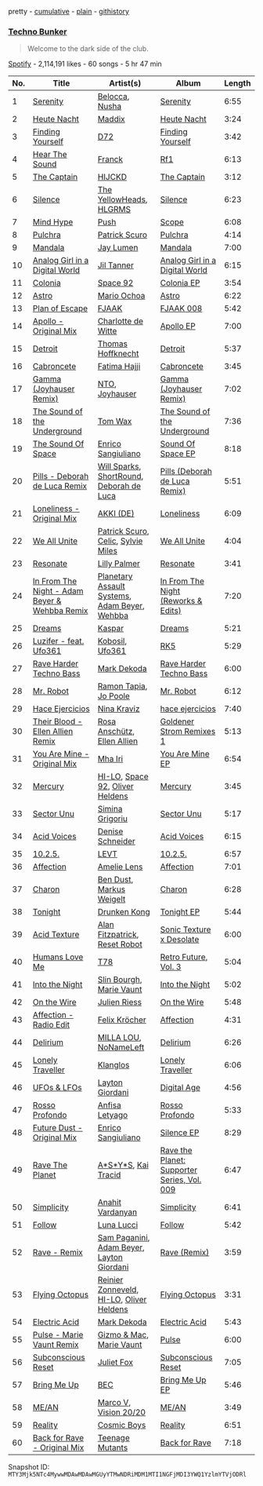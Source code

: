 pretty - [cumulative](/playlists/cumulative/37i9dQZF1DX6J5NfMJS675.md) - [plain](/playlists/plain/37i9dQZF1DX6J5NfMJS675) - [githistory](https://github.githistory.xyz/mackorone/spotify-playlist-archive/blob/main/playlists/plain/37i9dQZF1DX6J5NfMJS675)

### [Techno Bunker](https://open.spotify.com/playlist/37i9dQZF1DX6J5NfMJS675)

> Welcome to the dark side of the club.

[Spotify](https://open.spotify.com/user/spotify) - 2,114,191 likes - 60 songs - 5 hr 47 min

| No. | Title | Artist(s) | Album | Length |
|---|---|---|---|---|
| 1 | [Serenity](https://open.spotify.com/track/24ODAgW6PvaHTl7QUgaoqk) | [Belocca](https://open.spotify.com/artist/3jcvzSheHd14vjraXHLGPN), [Nusha](https://open.spotify.com/artist/5jsGnMw1mnU4FfhhcXUR6Q) | [Serenity](https://open.spotify.com/album/5SBYcUgDbjQNxILy4xvhop) | 6:55 |
| 2 | [Heute Nacht](https://open.spotify.com/track/1eMUGMEWrvTXYWrPobq2dH) | [Maddix](https://open.spotify.com/artist/0RMeG9M8QFzss9bAbq99KA) | [Heute Nacht](https://open.spotify.com/album/3hUV4shxjzrCGFtJgBOF82) | 3:24 |
| 3 | [Finding Yourself](https://open.spotify.com/track/4ZXWpDKSJBcnWG8Q6iVjT7) | [D72](https://open.spotify.com/artist/6LwMT7S1AQrvSORZshZ9gt) | [Finding Yourself](https://open.spotify.com/album/0BUH4QNv6gUzQssrp8sPMw) | 3:42 |
| 4 | [Hear The Sound](https://open.spotify.com/track/276lQAZfUAXTvlzpPiSFTw) | [Franck](https://open.spotify.com/artist/3XGGc2cdg65V8AOXGfdHwb) | [Rf1](https://open.spotify.com/album/1q6vPrcAmGbLFsYikTLGfG) | 6:13 |
| 5 | [The Captain](https://open.spotify.com/track/4NGwhkwJzROYFJKNFmFHus) | [HIJCKD](https://open.spotify.com/artist/4oFuOElyTlMdZMXMQBSdVq) | [The Captain](https://open.spotify.com/album/0hc4lRGEKpOzSdd2KXZ47j) | 3:12 |
| 6 | [Silence](https://open.spotify.com/track/6Rh7Z7HgjzxouMzlXMN75U) | [The YellowHeads](https://open.spotify.com/artist/3SEw2qamdOWyVZtzKxWTTg), [HLGRMS](https://open.spotify.com/artist/1EtIq8lnoAOKoVf8ryhcmQ) | [Silence](https://open.spotify.com/album/2gwA0bOrpxqNwx8zI9PzRT) | 6:23 |
| 7 | [Mind Hype](https://open.spotify.com/track/7M6BK7guer8tuSMu2ixk5a) | [Push](https://open.spotify.com/artist/2Xy6YLSsHR6TdBUFm5bnLR) | [Scope](https://open.spotify.com/album/5CGCxAJjT4cUdTRsmjGGR7) | 6:08 |
| 8 | [Pulchra](https://open.spotify.com/track/63mFPNs3UaFmBB55YiW0it) | [Patrick Scuro](https://open.spotify.com/artist/6wfL4r7ReScDTARbtSRTvB) | [Pulchra](https://open.spotify.com/album/0ihSHBFI9OEuwPg4dqyi14) | 4:14 |
| 9 | [Mandala](https://open.spotify.com/track/4zRPvp6MSPCSAmaOJJgkFU) | [Jay Lumen](https://open.spotify.com/artist/6rxmj7vNEofe96g84qMWoV) | [Mandala](https://open.spotify.com/album/7K0OIp52OOMImGGjHFBLht) | 7:00 |
| 10 | [Analog Girl in a Digital World](https://open.spotify.com/track/6X8aDvIO7W9HAIguFwudes) | [Jil Tanner](https://open.spotify.com/artist/6S9C7LP9TXbeJhoV18RmEK) | [Analog Girl in a Digital World](https://open.spotify.com/album/1ZQa3tm2ZtyZ4Eu9O7T5R4) | 6:15 |
| 11 | [Colonia](https://open.spotify.com/track/0eJInRAV3YR0xRNGsk5Ty7) | [Space 92](https://open.spotify.com/artist/6TVdVlY6irsNPkMHT2HkfD) | [Colonia EP](https://open.spotify.com/album/3ICAjodGpPbA4VWC1CFYN0) | 3:54 |
| 12 | [Astro](https://open.spotify.com/track/0MFAMDEBZi6TbwNM0gZIcq) | [Mario Ochoa](https://open.spotify.com/artist/2zviRwkdWgt0rjV3cxM7mg) | [Astro](https://open.spotify.com/album/2cycEA0V7igfgdPSDcvBxn) | 6:22 |
| 13 | [Plan of Escape](https://open.spotify.com/track/216VaEa5u8Z90Ql8WrySsZ) | [FJAAK](https://open.spotify.com/artist/4qG1qjeHfkASTdyRGbLWbV) | [FJAAK 008](https://open.spotify.com/album/1ISmPiZjXY199Z8OPQpJv7) | 5:42 |
| 14 | [Apollo \- Original Mix](https://open.spotify.com/track/50OKS8aOeuiegMnJuPKUeN) | [Charlotte de Witte](https://open.spotify.com/artist/1lJhME1ZpzsEa5M0wW6Mso) | [Apollo EP](https://open.spotify.com/album/6h4f0Fq4di449j06qjBt3O) | 7:00 |
| 15 | [Detroit](https://open.spotify.com/track/1T9BdGNLW1OXp5gaGTcTrP) | [Thomas Hoffknecht](https://open.spotify.com/artist/5NZNUuAd9Z92Q4wAVRq3Cf) | [Detroit](https://open.spotify.com/album/5FZzyvpbBk00eyVKDPMWLu) | 5:37 |
| 16 | [Cabroncete](https://open.spotify.com/track/1xPm1Gy46lvDV3WHOm2ndy) | [Fatima Hajji](https://open.spotify.com/artist/6jZSXmTCxZhFfYELtp78Ci) | [Cabroncete](https://open.spotify.com/album/2mMHq4hPrc3a7Es0iRHnxW) | 3:45 |
| 17 | [Gamma \(Joyhauser Remix\)](https://open.spotify.com/track/4NvPv0tX9JU0Z8aY9e05T0) | [NTO](https://open.spotify.com/artist/7ry8L53T4oJtSIogGYuioq), [Joyhauser](https://open.spotify.com/artist/59a1Bp0JQfL2mGnpL0lW2Y) | [Gamma \(Joyhauser Remix\)](https://open.spotify.com/album/4IpmI7v3nTcGSw4YLKEMrw) | 7:02 |
| 18 | [The Sound of the Underground](https://open.spotify.com/track/173zfO8W0VXRZwbfiCPnxr) | [Tom Wax](https://open.spotify.com/artist/1b0WGyps7QC5KqSSq57wXX) | [The Sound of the Underground](https://open.spotify.com/album/6PwbVy486OaTTLnVUMtYYI) | 7:36 |
| 19 | [The Sound Of Space](https://open.spotify.com/track/7CYS0ibZaJm201ZKonnqih) | [Enrico Sangiuliano](https://open.spotify.com/artist/1u7DsNFbakULvxnDGtMm90) | [Sound Of Space EP](https://open.spotify.com/album/0CW5qDbO13Ax7GxwWNaeUT) | 8:18 |
| 20 | [Pills \- Deborah de Luca Remix](https://open.spotify.com/track/7kXnFFxdau1mKmTHs4CYt3) | [Will Sparks](https://open.spotify.com/artist/1u7OVFmWah4wQhOPIbUb8U), [ShortRound](https://open.spotify.com/artist/1ujyB2Dmn2EFyVmjDBjGGK), [Deborah de Luca](https://open.spotify.com/artist/144HzhpLjcR9k37w5Ico9B) | [Pills \(Deborah de Luca Remix\)](https://open.spotify.com/album/77SPhAF3TWsIn3Kc8z9cI3) | 5:51 |
| 21 | [Loneliness \- Original Mix](https://open.spotify.com/track/00IWep1lbWW2wJog8Ewgsj) | [AKKI \(DE\)](https://open.spotify.com/artist/0hReHYoLJG38QBwYIZ8zKs) | [Loneliness](https://open.spotify.com/album/48wWbXN8jBw4KCDeF70Zwj) | 6:09 |
| 22 | [We All Unite](https://open.spotify.com/track/3RuegyAnJON9JSi916xbQY) | [Patrick Scuro](https://open.spotify.com/artist/6wfL4r7ReScDTARbtSRTvB), [Celic](https://open.spotify.com/artist/0BhjRlNZHbZskFsNNpdNOf), [Sylvie Miles](https://open.spotify.com/artist/4uPM7QLSNGVm5MncolABqE) | [We All Unite](https://open.spotify.com/album/00QtrIgqvR574TbpsEjhax) | 4:04 |
| 23 | [Resonate](https://open.spotify.com/track/0mXFXApXwB0dlP1Adh9ne7) | [Lilly Palmer](https://open.spotify.com/artist/4h8IEOdrg60WM5XGyNOCVU) | [Resonate](https://open.spotify.com/album/2rvovGXmXLiwIbX4i2lTKn) | 3:41 |
| 24 | [In From The Night \- Adam Beyer & Wehbba Remix](https://open.spotify.com/track/0I7ggM44AhOpWIZCM02HtP) | [Planetary Assault Systems](https://open.spotify.com/artist/7umQgFrDu3yrchEbFfJd60), [Adam Beyer](https://open.spotify.com/artist/1btv9qmIpbp7q1ixCYNdHu), [Wehbba](https://open.spotify.com/artist/2UzAShzs3DO53bSZqvf8Ri) | [In From The Night \(Reworks & Edits\)](https://open.spotify.com/album/1jz8GumlTHOsApMmmSVaQH) | 7:20 |
| 25 | [Dreams](https://open.spotify.com/track/3auek7MSZUmpBNdA8vArVL) | [Kaspar](https://open.spotify.com/artist/679xKCdF1dBRH0gGgZfcCC) | [Dreams](https://open.spotify.com/album/61z68AIEA7ByGsgtUD9HEv) | 5:21 |
| 26 | [Luzifer \- feat\. Ufo361](https://open.spotify.com/track/5UnIFgOpnUaKsukuB66GXg) | [Kobosil](https://open.spotify.com/artist/2ZvIFwl0BuQgHqWvDE80hC), [Ufo361](https://open.spotify.com/artist/5pVRwX5ZQR7hfJ18w8ZYkl) | [RK5](https://open.spotify.com/album/4wxcLVfRrCebsZaBdBctne) | 5:29 |
| 27 | [Rave Harder Techno Bass](https://open.spotify.com/track/1tkS8yt5NwTZkqFvZMxM0F) | [Mark Dekoda](https://open.spotify.com/artist/3FzG2HgsgPRfwpX1qSK1g8) | [Rave Harder Techno Bass](https://open.spotify.com/album/0GbjMnAZAeoHabYDB4IMYe) | 6:00 |
| 28 | [Mr\. Robot](https://open.spotify.com/track/4AR42SbzytfWeuA0E39kU7) | [Ramon Tapia](https://open.spotify.com/artist/5BFl4h5TXYSSJsCteTX3s1), [Jo Poole](https://open.spotify.com/artist/3d8oVrrMiYpjm8iHGj7CYF) | [Mr\. Robot](https://open.spotify.com/album/7wSll8G2EsdNffcYPZUojn) | 6:12 |
| 29 | [Hace Ejercicios](https://open.spotify.com/track/7K8hVSM4s25QKgyyioLWTP) | [Nina Kraviz](https://open.spotify.com/artist/1oZmFNkGAT93yD1xX4vTRE) | [hace ejercicios](https://open.spotify.com/album/4QFKs1Wn1pVxUXuXPrkQH4) | 7:40 |
| 30 | [Their Blood \- Ellen Allien Remix](https://open.spotify.com/track/4VSV8oyD0wSDWZ36IcaP0i) | [Rosa Anschütz](https://open.spotify.com/artist/1kjoxeQwJmoCfXT6j58MTm), [Ellen Allien](https://open.spotify.com/artist/5lsC3H1vh9YSRQckyGv0Up) | [Goldener Strom Remixes 1](https://open.spotify.com/album/2Oa9B5Rlku6LgDvKahNhSj) | 5:13 |
| 31 | [You Are Mine \- Original Mix](https://open.spotify.com/track/3P1U26uNScZlDt2QD02YS5) | [Mha Iri](https://open.spotify.com/artist/5VMXbzLVkLd4Cq4rBzx4T3) | [You Are Mine EP](https://open.spotify.com/album/7FpzZ4YR2MyNwcN8uQYaX8) | 6:54 |
| 32 | [Mercury](https://open.spotify.com/track/25dFcH5EsCJLMSmFDDJLT3) | [HI\-LO](https://open.spotify.com/artist/0ETJQforv5OXgDgidQv9qd), [Space 92](https://open.spotify.com/artist/6TVdVlY6irsNPkMHT2HkfD), [Oliver Heldens](https://open.spotify.com/artist/5nki7yRhxgM509M5ADlN1p) | [Mercury](https://open.spotify.com/album/5q2bsjSrluBoWf3F61Fofp) | 3:45 |
| 33 | [Sector Unu](https://open.spotify.com/track/2FF5J77Rienbt1gh44npLa) | [Simina Grigoriu](https://open.spotify.com/artist/1PjzNHCXycxUqsP2yqFqhU) | [Sector Unu](https://open.spotify.com/album/3Z5rHq4zdx88C67xdmaY9G) | 5:17 |
| 34 | [Acid Voices](https://open.spotify.com/track/2LBa1pXDA014OjMj51mKA3) | [Denise Schneider](https://open.spotify.com/artist/4SEeGhPJv9I6WQl2loHMmI) | [Acid Voices](https://open.spotify.com/album/3xRbKryQ74XoKuqabTyx3E) | 6:15 |
| 35 | [10.2.5.](https://open.spotify.com/track/5tXmO8vouyWoyWt8WvOvIA) | [LEVT](https://open.spotify.com/artist/5xtKvLkmqMb5tTMuU9Lgmn) | [10.2.5.](https://open.spotify.com/album/4waZrGGjCz8tZJ1hlyry0k) | 6:57 |
| 36 | [Affection](https://open.spotify.com/track/5bAmqp96l9YO7V8LW5sUjZ) | [Amelie Lens](https://open.spotify.com/artist/5Ho1vKl1Uz8bJlk4vbmvmf) | [Affection](https://open.spotify.com/album/7iEmfai44TVKtcTu2N03mc) | 7:01 |
| 37 | [Charon](https://open.spotify.com/track/0E5UoxYXwkmMwbKRpaEhAY) | [Ben Dust](https://open.spotify.com/artist/4smTLJEoRPULdc4QuG7JGo), [Markus Weigelt](https://open.spotify.com/artist/2rMiCAbbUX2ywySQCSZRbI) | [Charon](https://open.spotify.com/album/6k83IqtW7gMBKhr8Pqge7T) | 6:28 |
| 38 | [Tonight](https://open.spotify.com/track/3kEESvip59Vvej6YtzG2HO) | [Drunken Kong](https://open.spotify.com/artist/2c8K7cdY2IU2jBacPOxYqk) | [Tonight EP](https://open.spotify.com/album/5NpM4yflQB8uDiymMbmgBv) | 5:44 |
| 39 | [Acid Texture](https://open.spotify.com/track/1XHpCFTzRZi9zD0aY7SYy1) | [Alan Fitzpatrick](https://open.spotify.com/artist/40JyDxGqtYSowWYT2jaive), [Reset Robot](https://open.spotify.com/artist/7hmPLllWGkE1X101Wv4vb3) | [Sonic Texture x Desolate](https://open.spotify.com/album/6LjAsXMdbZaxnZeUwRBOwv) | 6:00 |
| 40 | [Humans Love Me](https://open.spotify.com/track/13YWp1iozoy7YACZsRqRnK) | [T78](https://open.spotify.com/artist/5FgLkieOqGXPn01dnbJp9Z) | [Retro Future, Vol\. 3](https://open.spotify.com/album/05t0v1yS6XFup4zH1VjR7U) | 5:04 |
| 41 | [Into the Night](https://open.spotify.com/track/0rRktaJzIA6OYB82s6r8jz) | [Slin Bourgh](https://open.spotify.com/artist/6Okn2ApUQv56TnYTOhCidM), [Marie Vaunt](https://open.spotify.com/artist/50KydUSYhBFGorhAgUcrL5) | [Into the Night](https://open.spotify.com/album/2XYrKWUIPFZFaAVcsYFDOM) | 5:02 |
| 42 | [On the Wire](https://open.spotify.com/track/7j1PrKIG74gMuXlfEZl295) | [Julien Riess](https://open.spotify.com/artist/2qmoexIy9YzYFb0xmjzh4N) | [On the Wire](https://open.spotify.com/album/7GppjA0l1zP3O92zdKRzoj) | 5:48 |
| 43 | [Affection \- Radio Edit](https://open.spotify.com/track/7dQWBRCRBhgbaRATAI6OqD) | [Felix Kröcher](https://open.spotify.com/artist/6lDsCwKwjMQAmR2ueIGUGJ) | [Affection](https://open.spotify.com/album/0Q62ehvfJy5DN51XOIVvfP) | 4:31 |
| 44 | [Delirium](https://open.spotify.com/track/19MYFJHlTK4bUn3wYEl3TO) | [MILLA LOU](https://open.spotify.com/artist/54SwMmuQHT1ZhCa3LMe3Ng), [NoNameLeft](https://open.spotify.com/artist/7dOFFyV8UVZqmapj8yUDRT) | [Delirium](https://open.spotify.com/album/5hpp87ZHVaYJWzM5ysScBN) | 6:26 |
| 45 | [Lonely Traveller](https://open.spotify.com/track/2tfiF1GUsv0z78VraiNU5A) | [Klanglos](https://open.spotify.com/artist/1jV311C5ADuBqCPpprsjUp) | [Lonely Traveller](https://open.spotify.com/album/4i9RkTe3UWHPknzuGLHHit) | 6:06 |
| 46 | [UFOs & LFOs](https://open.spotify.com/track/6ohzW6SWk4erB5DWFGUPaK) | [Layton Giordani](https://open.spotify.com/artist/7mC3RkNNTV6p2j9w4F8Ip4) | [Digital Age](https://open.spotify.com/album/1FS174VHssFFCmZajvmQ6t) | 4:56 |
| 47 | [Rosso Profondo](https://open.spotify.com/track/6M9VBE2zlGQa3cT6VNzgeB) | [Anfisa Letyago](https://open.spotify.com/artist/7icoOm5fKKPo49jVxoj1Cq) | [Rosso Profondo](https://open.spotify.com/album/5ABj3AqPtraY5zeMjymw0k) | 5:33 |
| 48 | [Future Dust \- Original Mix](https://open.spotify.com/track/3dwDBE5AMcHLxemIAEp2xb) | [Enrico Sangiuliano](https://open.spotify.com/artist/1u7DsNFbakULvxnDGtMm90) | [Silence EP](https://open.spotify.com/album/0jk2PButBmv8Kqvu5x9Yys) | 8:29 |
| 49 | [Rave The Planet](https://open.spotify.com/track/3w5ugWaYMy17jjyUXNA7yq) | [A\*S\*Y\*S](https://open.spotify.com/artist/4xfA60YoR4UbBxuOn9WXJq), [Kai Tracid](https://open.spotify.com/artist/0frSMmZSEdr8pVRi8PBSwF) | [Rave the Planet: Supporter Series, Vol\. 009](https://open.spotify.com/album/6grK3BlB8R5rUPQ4027YH8) | 6:47 |
| 50 | [Simplicity](https://open.spotify.com/track/4pM9FUA8bvHMc3VuL9GgUT) | [Anahit Vardanyan](https://open.spotify.com/artist/3B0Z2WunAUciyiCc3DsnAa) | [Simplicity](https://open.spotify.com/album/6Rtax07UP7eAWbL97dC8fB) | 6:41 |
| 51 | [Follow](https://open.spotify.com/track/4WvfqOcx8jQEeJVKnZ9KgG) | [Luna Lucci](https://open.spotify.com/artist/2YDL5wHehd2wcAC9eBKmtp) | [Follow](https://open.spotify.com/album/7CB2cNckoeR1JcBvEBdc4u) | 5:42 |
| 52 | [Rave \- Remix](https://open.spotify.com/track/1kMObCQiYe5opqybH7ZNPD) | [Sam Paganini](https://open.spotify.com/artist/50ZyjIaVHOy5Xt7FLJ7RZl), [Adam Beyer](https://open.spotify.com/artist/1btv9qmIpbp7q1ixCYNdHu), [Layton Giordani](https://open.spotify.com/artist/7mC3RkNNTV6p2j9w4F8Ip4) | [Rave \(Remix\)](https://open.spotify.com/album/5zd1ybE8kkj5OEkfRdHJW6) | 3:59 |
| 53 | [Flying Octopus](https://open.spotify.com/track/2XWBbVold8LNroIDyeockI) | [Reinier Zonneveld](https://open.spotify.com/artist/21A7bhIL1m6CNZn8y57PIZ), [HI\-LO](https://open.spotify.com/artist/0ETJQforv5OXgDgidQv9qd), [Oliver Heldens](https://open.spotify.com/artist/5nki7yRhxgM509M5ADlN1p) | [Flying Octopus](https://open.spotify.com/album/1QlX9KsPeTDvPdozDwJn1F) | 3:31 |
| 54 | [Electric Acid](https://open.spotify.com/track/10OXHKcZZA1KBWbPYB1x90) | [Mark Dekoda](https://open.spotify.com/artist/3FzG2HgsgPRfwpX1qSK1g8) | [Electric Acid](https://open.spotify.com/album/470I5Tw4LgAe5ah3kUQBSq) | 5:43 |
| 55 | [Pulse \- Marie Vaunt Remix](https://open.spotify.com/track/0rUd34miBQcQTzevrULn3G) | [Gizmo & Mac](https://open.spotify.com/artist/7mnoyEA7pGl5D9QmJtNP7L), [Marie Vaunt](https://open.spotify.com/artist/50KydUSYhBFGorhAgUcrL5) | [Pulse](https://open.spotify.com/album/2POEND23KcLg9y4zzPSSuO) | 6:00 |
| 56 | [Subconscious Reset](https://open.spotify.com/track/3mlkpFLHRHmVUho7xJcKit) | [Juliet Fox](https://open.spotify.com/artist/7zH0EpzFgwmwpnEprtvDig) | [Subconscious Reset](https://open.spotify.com/album/403sFbl2LmE5bY75KjQlfk) | 7:05 |
| 57 | [Bring Me Up](https://open.spotify.com/track/2dOdWpX2Bipo5suEnchffo) | [BEC](https://open.spotify.com/artist/2rRlbUvyMjvEOdQPWtGoPI) | [Bring Me Up EP](https://open.spotify.com/album/76SdE7SogrA4DjCj15ISHN) | 5:46 |
| 58 | [ME/AN](https://open.spotify.com/track/1SyfZAsQpy1ITVx96ZCjZy) | [Marco V](https://open.spotify.com/artist/24xpaWFyBOwoB8lBBolWzv), [Vision 20/20](https://open.spotify.com/artist/2H3YaPmQxrV9eHZ9lcmvoM) | [ME/AN](https://open.spotify.com/album/501Goc9jbp4cFU1PN7HRVR) | 3:49 |
| 59 | [Reality](https://open.spotify.com/track/14QvBZPWC0ztCfiEnQRS6T) | [Cosmic Boys](https://open.spotify.com/artist/2jvTYwyzxK1FVYGEoKfZLQ) | [Reality](https://open.spotify.com/album/2XLz2MXZcs10dMSHvYFNse) | 6:51 |
| 60 | [Back for Rave \- Original Mix](https://open.spotify.com/track/3XZOviqLQTQdVrLlCOH8Ji) | [Teenage Mutants](https://open.spotify.com/artist/3IFgjVPT8yeB4UnJCWOpZA) | [Back for Rave](https://open.spotify.com/album/4UrzT4RqWT6yLzcy66yHGE) | 7:18 |

Snapshot ID: `MTY3Mjk5NTc4MywwMDAwMDAwMGUyYTMwNDRiMDM1MTI1NGFjMDI3YWQ1YzlmYTVjODRl`
